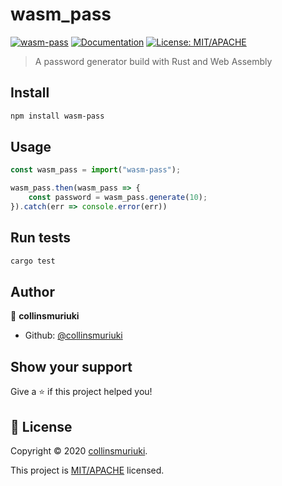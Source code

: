 # wasm_pass
[![wasm-pass](https://img.shields.io/npm/v/wasm-pass.svg)](https://www.npmjs.com/package/wasm-pass)
[![Documentation](https://img.shields.io/badge/documentation-yes-brightgreen.svg)](README.md)
[![License: MIT/APACHE](https://img.shields.io/badge/License-MIT/APACHE-yellow.svg)](LICENSE_MIT)

> A password generator build with Rust and Web Assembly

## Install

```sh
npm install wasm-pass
```

## Usage

```js
const wasm_pass = import("wasm-pass");

wasm_pass.then(wasm_pass => {
    const password = wasm_pass.generate(10);
}).catch(err => console.error(err))
```

## Run tests

```sh
cargo test
```

## Author

👤 **collinsmuriuki**

* Github: [@collinsmuriuki](https://github.com/collinsmuriuki)

## Show your support

Give a ⭐️ if this project helped you!


## 📝 License

Copyright © 2020 [collinsmuriuki](https://github.com/collinsmuriuki).

This project is [MIT/APACHE](LICENSE_MIT) licensed.